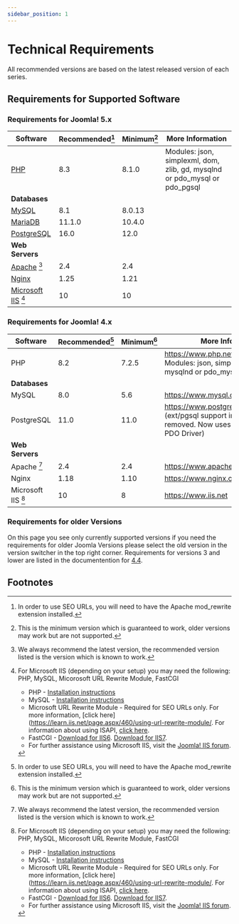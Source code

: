 ```yaml
---
sidebar_position: 1
---
```

Technical Requirements
======================

All recommended versions are based on the latest released version of each series.

## Requirements for Supported Software
### Requirements for Joomla! 5.x

| Software                                  | Recommended[^4] | Minimum[^3] | More Information                                                           |
|-------------------------------------------|-----------------|-------------|----------------------------------------------------------------------------|
| [PHP](https://php.net)                    | 8.3             | 8.1.0       | Modules: json, simplexml, dom, zlib, gd, mysqlnd or pdo_mysql or pdo_pgsql |
| **Databases**                             |                 |             |                                                                            |
| [MySQL](https://mysql.com)                | 8.1             | 8.0.13      |                                                                            |
| [MariaDB](https://mariadb.com)            | 11.1.0          | 10.4.0      |                                                                            |
| [PostgreSQL](https://postgresql.org)      | 16.0            | 12.0        |                                                                            |
| **Web Servers**                           |                 |             |                                                                            |
| [Apache](https://httpd.apache.org) [^2]   | 2.4             | 2.4         |                                                                            |
| [Nginx](https://nginx.com)                | 1.25            | 1.21        |                                                                            |
| [Microsoft IIS](https://www.iis.net) [^1] | 10              | 10          |                                                                            |

### Requirements for Joomla! 4.x

| Software           | Recommended[^4] | Minimum[^3] | More Information                                                                                                 |
|--------------------|-----------------|-------------|------------------------------------------------------------------------------------------------------------------|
| PHP                | 8.2             | 7.2.5       | https://www.php.net <br/>Modules: json, simplexml, dom, gd, mysqlnd or pdo_mysql or pdo_pgsql                    |
| **Databases**      |                 |             |                                                                                                                  |
| MySQL              | 8.0             | 5.6         | https://www.mysql.com                                                                                            |
| PostgreSQL         | 11.0            | 11.0        | https://www.postgresql.org/ <br/>(ext/pgsql support in PHP has been removed. Now uses the PostgreSQL PDO Driver) |
| **Web Servers**    |                 |             |                                                                                                                  |
| Apache [^2]        | 2.4             | 2.4         | https://www.apache.org                                                                                           |
| Nginx              | 1.18            | 1.10        | https://www.nginx.com/resources/wiki/                                                                            |
| Microsoft IIS [^1] | 10              | 8           | https://www.iis.net                                                                                              |

### Requirements for older Versions

On this page you see only currently supported versions if you need the requirements for older Joomla Versions
please select the old version in the version switcher in the top right corner. Requirements for versions 3 and
lower are listed in the documentention for [4.4](/versioned_docs/version-4.4/get-started/technical-requirements.md). 

## Footnotes

[^1]: For Microsoft IIS (depending on your setup) you may need the following:  PHP, MySQL, Micorosoft URL Rewrite Module, FastCGI
    * PHP - [Installation instructions](https://www.php.net/manual/en/install.windows.php)
    * MySQL - [Installation instructions](https://dev.mysql.com/doc/mysql/en/windows-installation.html)
    * Microsoft URL Rewrite Module - Required for SEO URLs only. For more information, [click here](https://learn.iis.net/page.aspx/460/using-url-rewrite-module/. For information about using ISAPI, [click here](https://docs.joomla.org/S:MyLanguage/Enabling_Search_Engine_Friendly_(SEF)_URLs_on_IIS).
    * FastCGI - [Download for IIS6](https://www.iis.net/downloads/default.aspx?tabid=34&g=6&i=1521). [Download for IIS7](https://www.iis.net/downloads/default.aspx?tabid=34&i=1299&g=6).
    * For further assistance using Microsoft IIS, visit the [Joomla! IIS forum](https://forum.joomla.org/viewforum.php?f=543).

[^2]: We always recommend the latest version, the recommended version listed is the version which is known to work.  

[^3]: This is the minimum version which is guaranteed to work, older versions may work but are not supported.

[^4]: In order to use SEO URLs, you will need to have the Apache mod_rewrite extension installed.
